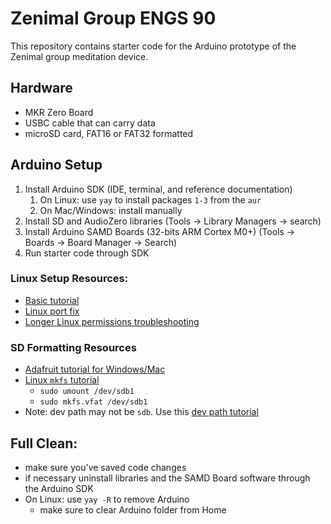 # Zenimal Group ENGS 90

This repository contains starter code for the Arduino prototype of the Zenimal group meditation device.

## Hardware
- MKR Zero Board
- USBC cable that can carry data
- microSD card, FAT16 or FAT32 formatted

## Arduino Setup
1. Install Arduino SDK (IDE, terminal, and reference documentation)
	1. On Linux: use `yay` to install packages `1-3` from the `aur`
    2. On Mac/Windows: install manually
2. Install SD and AudioZero libraries (Tools -> Library Managers -> search)
3. Install Arduino SAMD Boards (32-bits ARM Cortex M0+) (Tools -> Boards -> Board Manager -> Search)
4. Run starter code through SDK

### Linux Setup Resources:
- [Basic tutorial](https://wiki-content.arduino.cc/en/Guide/ArduinoMKRZero)
- [Linux port fix](https://support.arduino.cc/hc/en-us/articles/360016495679-Fix-port-access-on-Linux)
- [Longer Linux permissions troubleshooting](https://majenko.co.uk/blog/diagnosing-arduino-problems-linux)

### SD Formatting Resources
- [Adafruit tutorial for Windows/Mac](https://learn.adafruit.com/adafruit-micro-sd-breakout-board-card-tutorial/formatting-notes)
- [Linux `mkfs` tutorial](https://www.ibeessoft.com/computer-tips/convert-exfat-to-fat32.html)
    - `sudo umount /dev/sdb1`
    - `sudo mkfs.vfat /dev/sdb1`
- Note: dev path may not be `sdb`. Use this [dev path tutorial](https://unix.stackexchange.com/questions/144029/command-to-determine-ports-of-a-device-like-dev-ttyusb0)

## Full Clean:
- make sure you've saved code changes
- if necessary uninstall libraries and the SAMD Board software through the Arduino SDK
- On Linux: use `yay -R` to remove Arduino
    - make sure to clear Arduino folder from Home
